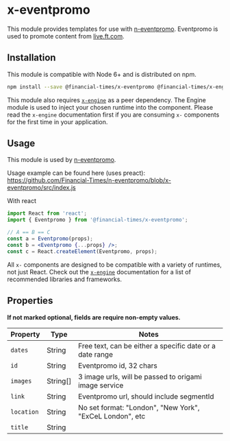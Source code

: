 # x-eventpromo

This module provides templates for use with [n-eventpromo](https://github.com/Financial-Times/n-eventpromo). 
Eventpromo is used to promote content from [live.ft.com](http://live.ft.com).

## Installation

This module is compatible with Node 6+ and is distributed on npm.

```bash
npm install --save @financial-times/x-eventpromo @financial-times/x-engine
```

This module also requires [`x-engine`][engine] as a peer dependency. The Engine module is used to inject your chosen runtime into the component. Please read the `x-engine` documentation first if you are consuming `x-` components for the first time in your application.

[engine]: https://github.com/Financial-Times/x-dash/tree/master/packages/x-engine

## Usage

This module is used by [n-eventpromo](https://github.com/Financial-Times/n-eventpromo).

Usage example can be found here (uses preact):
https://github.com/Financial-Times/n-eventpromo/blob/x-eventpromo/src/index.js

With react
```jsx
import React from 'react';
import { Eventpromo } from '@financial-times/x-eventpromo';

// A == B == C
const a = Eventpromo(props);
const b = <Eventpromo {...props} />;
const c = React.createElement(Eventpromo, props);
```
All `x-` components are designed to be compatible with a variety of runtimes, not just React. 
Check out the [`x-engine`][engine] documentation for a list of recommended libraries and frameworks.

[jsx-wtf]: https://jasonformat.com/wtf-is-jsx/

## Properties

**If not marked optional, fields are require non-empty values.** 

Property             | Type                | Notes
---------------------|---------------------|--------------------------------
`dates`              | String              | Free text, can be either a specific date or a date range
`id`                 | String              | Eventpromo id, 32 chars
`images`             | String[]            | 3 image urls, will be passed to origami image service 
`link`               | String              | Eventpromo url, should include segmentId
`location`           | String              | No set format: "London", "New York", "ExCeL London", etc
`title`              | String              | 
